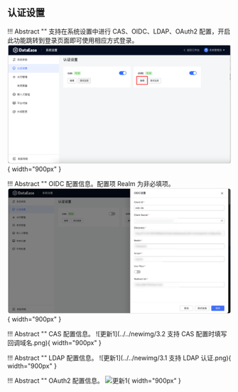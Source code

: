 ## 认证设置

!!! Abstract ""
    支持在系统设置中进行 CAS、OIDC、LDAP、OAuth2 配置，开启此功能跳转到登录页面即可使用相应方式登录。
![更新1](../newimg/4.4%20支持在系统设置中配置认证对接信息.png){ width="900px" }

!!! Abstract ""
    OIDC 配置信息。配置项 Realm 为非必填项。
![更新1](../newimg/oidc认证设置.png){ width="900px" }

!!! Abstract ""
    CAS 配置信息。
![更新1](../../newimg/3.2 支持 CAS 配置时填写回调域名.png){ width="900px" }

!!! Abstract ""
    LDAP 配置信息。
![更新1](../../newimg/3.1 支持 LDAP 认证.png){ width="900px" }

!!! Abstract ""
    OAuth2 配置信息。
![更新1](../../newimg/oauth2设置.png){ width="900px" }
